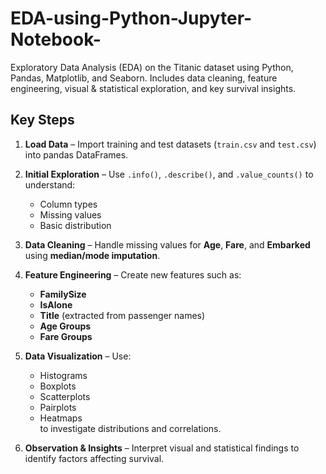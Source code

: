 # EDA-using-Python-Jupyter-Notebook-
Exploratory Data Analysis (EDA) on the Titanic dataset using Python, Pandas, Matplotlib, and Seaborn. Includes data cleaning, feature engineering, visual &amp; statistical exploration, and key survival insights.
## Key Steps

1. **Load Data** – Import training and test datasets (`train.csv` and `test.csv`) into pandas DataFrames.

2. **Initial Exploration** – Use `.info()`, `.describe()`, and `.value_counts()` to understand:
   - Column types
   - Missing values
   - Basic distribution

3. **Data Cleaning** – Handle missing values for **Age**, **Fare**, and **Embarked** using **median/mode imputation**.

4. **Feature Engineering** – Create new features such as:
   - **FamilySize**
   - **IsAlone**
   - **Title** (extracted from passenger names)
   - **Age Groups**
   - **Fare Groups**

5. **Data Visualization** – Use:
   - Histograms
   - Boxplots
   - Scatterplots
   - Pairplots
   - Heatmaps  
   to investigate distributions and correlations.

6. **Observation & Insights** – Interpret visual and statistical findings to identify factors affecting survival.
